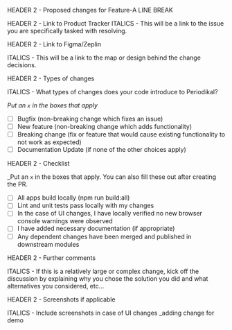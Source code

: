 HEADER 2 - Proposed changes for Feature-A
LINE BREAK

HEADER 2 - Link to Product Tracker
ITALICS - This will be a link to the issue you are specifically tasked with resolving.

HEADER 2 - Link to Figma/Zeplin

ITALICS - This will be a link to the map or design behind the change decisions.

HEADER 2 - Types of changes

ITALICS - What types of changes does your code introduce to Periodikal?

_Put an `x` in the boxes that apply_

- [ ] Bugfix (non-breaking change which fixes an issue)
- [ ] New feature (non-breaking change which adds functionality)
- [ ] Breaking change (fix or feature that would cause existing functionality to not work as expected)
- [ ] Documentation Update (if none of the other choices apply)

HEADER 2 - Checklist

_Put an `x` in the boxes that apply. You can also fill these out after creating the PR.

- [ ] All apps build locally (npm run build:all)
- [ ] Lint and unit tests pass locally with my changes
- [ ] In the case of UI changes, I have locally verified no new browser console warnings were observed
- [ ] I have added necessary documentation (if appropriate)
- [ ] Any dependent changes have been merged and published in downstream modules

HEADER 2 - Further comments

ITALICS - If this is a relatively large or complex change, kick off the discussion by explaining why you chose the solution you did and what alternatives you considered, etc...

HEADER 2 - Screenshots if applicable

ITALICS - Include screenshots in case of UI changes
_adding change for demo
